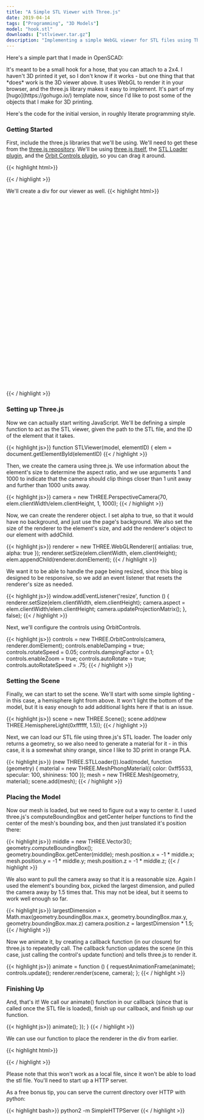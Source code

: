 ```yaml
---
title: "A Simple STL Viewer with Three.js"
date: 2019-04-14
tags: ["Programming", "3D Models"]
model: "hook.stl"
downloads: ["stlviewer.tar.gz"]
description: "Implementing a simple WebGL viewer for STL files using Three.JS."
---
```


Here's a simple part that I made in OpenSCAD:
<div id="model"></div>
It's meant to be a small hook for a hose, that you can attach to a 2x4.  I haven't 3D printed it yet, so I don't know if it works - but one thing that that *does* work is the 3D viewer above.  It uses WebGL to render it in your browser, and the three.js library makes it easy to implement.  It's part of my [hugo](https://gohugo.io/) template now, since I'd like to post some of the objects that I make for 3D printing.

Here's the code for the initial version, in roughly literate programming style.

### Getting Started

First, include the three.js libraries that we'll be using.  We'll need to get these from the [three.js repository](https://github.com/mrdoob/three.js/).  We'll be using [three.js itself](https://github.com/mrdoob/three.js/blob/dev/build/three.min.js), the [STL Loader plugin](https://github.com/mrdoob/three.js/blob/dev/examples/js/loaders/STLLoader.js), and the [Orbit Controls plugin](https://github.com/mrdoob/three.js/blob/dev/examples/js/loaders/STLLoader.js), so you can drag it around.

{{< highlight html>}}
<script src="/build/three.min.js"></script>
<script src="/examples/js/loaders/STLLoader.js"></script>
<script src="/examples/js/controls/OrbitControls.js"></script>
{{< / highlight >}}

We'll create a div for our viewer as well.
{{< highlight html>}}
<div id="model" style="width: 500px; height: 500px"> </div>
{{< / highlight >}}

### Setting up Three.js

Now we can actually start writing JavaScript.  We'll be defining a simple function to act as the STL viewer, given the path to the STL file, and the ID of the element that it takes.

{{< highlight js>}}
function STLViewer(model, elementID) {
    elem = document.getElementById(elementID)
{{< / highlight >}}

Then, we create the camera using three.js.  We use information about the element's size to determine the aspect ratio, and we use arguments 1 and 1000 to indicate that the camera should clip things closer than 1 unit away and further than 1000 units away.

{{< highlight js>}}
camera = new THREE.PerspectiveCamera(70, 
    elem.clientWidth/elem.clientHeight, 1, 1000);
{{< / highlight >}}

Now, we can create the renderer object.  I set alpha to true, so that it would have no background, and just use the page's background.  We also set the size of the renderer to the element's size, and add the renderer's object to our element with addChild.

{{< highlight js>}}
renderer = new THREE.WebGLRenderer({ antialias: true, alpha: true });
renderer.setSize(elem.clientWidth, elem.clientHeight);
elem.appendChild(renderer.domElement);
{{< / highlight >}}

We want it to be able to handle the page being resized, since this blog is designed to be responsive, so we add an event listener that resets the renderer's size as needed.

{{< highlight js>}}
window.addEventListener('resize', function () {
    renderer.setSize(elem.clientWidth, elem.clientHeight);
    camera.aspect = elem.clientWidth/elem.clientHeight;
    camera.updateProjectionMatrix();
}, false);
{{< / highlight >}}

Next, we'll configure the controls using OrbitControls.

{{< highlight js>}}
controls = new THREE.OrbitControls(camera, renderer.domElement);
controls.enableDamping = true;
controls.rotateSpeed = 0.05;
controls.dampingFactor = 0.1;
controls.enableZoom = true;
controls.autoRotate = true;
controls.autoRotateSpeed = .75;
{{< / highlight >}}

### Setting the Scene

Finally, we can start to set the scene.  We'll start with some simple lighting - in this case, a hemisphere light from above.  It won't light the bottom of the model, but it is easy enough to add additional lights here if that is an issue.

{{< highlight js>}}
scene = new THREE.Scene();
scene.add(new THREE.HemisphereLight(0xffffff, 1.5));
{{< / highlight >}}

Next, we can load our STL file using three.js's STL loader.  The loader only returns a geometry, so we also need to generate a material for it - in this case, it is a somewhat shiny orange, since I like to 3D print in orange PLA.

{{< highlight js>}}
(new THREE.STLLoader()).load(model, function (geometry) {
    material = new THREE.MeshPhongMaterial({ 
        color: 0xff5533, 
        specular: 100, 
        shininess: 100 });
    mesh = new THREE.Mesh(geometry, material);
        scene.add(mesh);
{{< / highlight >}}

### Placing the Model

Now our mesh is loaded, but we need to figure out a way to center it.  I used three.js's computeBoundingBox and getCenter helper functions to find the center of the mesh's bounding box, and then just translated it's position there:

{{< highlight js>}}
middle = new THREE.Vector3();
geometry.computeBoundingBox();
geometry.boundingBox.getCenter(middle);
mesh.position.x = -1 * middle.x;
mesh.position.y = -1 * middle.y;
mesh.position.z = -1 * middle.z;
{{< / highlight >}}

We also want to pull the camera away so that it is a reasonable size.  Again I used the element's bounding box, picked the largest dimension, and pulled the camera away by 1.5 times that.  This may not be ideal, but it seems to work well enough so far.

{{< highlight js>}}
largestDimension = Math.max(geometry.boundingBox.max.x,
                            geometry.boundingBox.max.y, 
                            geometry.boundingBox.max.z)
camera.position.z = largestDimension * 1.5;
{{< / highlight >}}

Now we animate it, by creating a callback function (in our closure) for three.js to repeatedly call.  The callback function updates the scene (in this case, just calling the control's update function) and tells three.js to render it.

{{< highlight js>}}
animate = function () {
    requestAnimationFrame(animate);
    controls.update();
    renderer.render(scene, camera);
}; 
{{< / highlight >}}

### Finishing Up

And, that's it!  We call our animate() function in our callback (since that is called once the STL file is loaded), finish up our callback, and finish up our function.

{{< highlight js>}}
    animate();
    });
}
{{< / highlight >}}

We can use our function to place the renderer in the div from earlier.

{{< highlight html>}}
<script type="text/javascript">
window.onload = function() {
    STLViewer("hook.stl", "model")
}
</script>
{{< / highlight >}}

Please note that this won't work as a local file, since it won't be able to load the stl file.  You'll need to start up a HTTP server. 

As a free bonus tip, you can serve the current directory over HTTP with python:

{{< highlight bash>}}
python2 -m SimpleHTTPServer
{{< / highlight >}}
